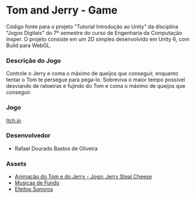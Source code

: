 # Tom and Jerry - Game

Código fonte para o projeto "Tutorial Introdução ao Unity" da disciplina "Jogos Digitais" do 7º semestre do curso de Engenharia da Computação Insper. O projeto consiste em um 2D simples desenvolvido em Unity 6, com Build para WebGL.

### Descrição do Jogo
Controle o Jerry e coma o máximo de queijos que conseguir, enquanto tentar o Tom te persegue para pega-lo. Sobreviva o maior tempo possível desviando de ratoeiras e fujindo do Tom e coma o máximo de queijos que conseguir.

### Jogo

[Itch.io](https://rafael-dourado.itch.io/tom-and-jerry)

### Desenvolvedor

- Rafael Dourado Bastos de Oliveira

### Assets

- [Animação do Tom e do Jerry - Jogo: Jerry Steal Cheese](https://www.spriters-resource.com/browser_games/jerrystealcheese/)
- [Musicas de Fundo](https://youtube.com/playlist?list=PLy9W6xJhK0cHk2WHZPfA6pUf1Il6YN_8M&si=ac0i09DPgVh6UKlY)
- [Efeitos Sonoros](https://pixabay.com/sound-effects/)